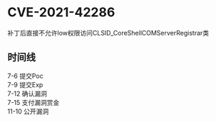 
# CVE-2021-42286

补丁后直接不允许low权限访问CLSID_CoreShellCOMServerRegistrar类

## 时间线
7-6 提交Poc  
7-9 提交Exp  
7-12 确认漏洞  
7-15 支付漏洞赏金   
11-10 公开漏洞   


